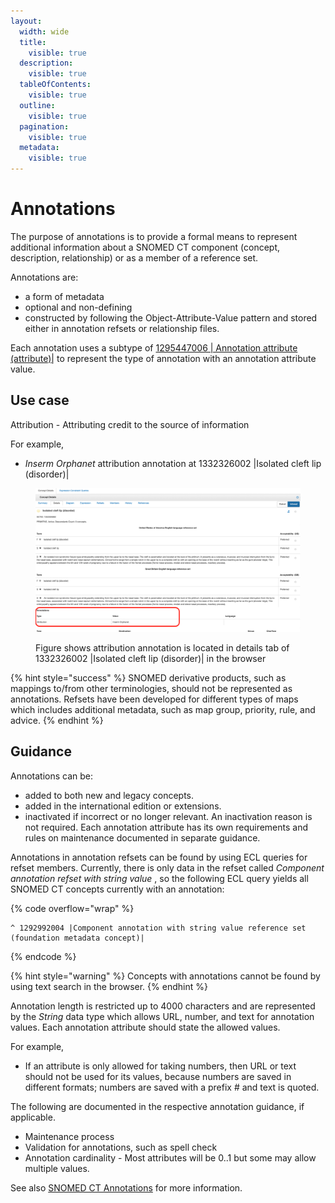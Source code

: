 ```yaml
---
layout:
  width: wide
  title:
    visible: true
  description:
    visible: true
  tableOfContents:
    visible: true
  outline:
    visible: true
  pagination:
    visible: true
  metadata:
    visible: true
---
```


# Annotations

The purpose of annotations is to provide a formal means to represent additional information about a SNOMED CT component (concept, description, relationship) or as a member of a reference set.

Annotations are:

* a form of metadata
* optional and non-defining
* constructed by following the Object-Attribute-Value pattern and stored either in annotation refsets or relationship files.

Each annotation uses a subtype of [1295447006 | Annotation attribute (attribute)|](http://snomed.info/id/1295447006) to represent the type of annotation with an annotation attribute value.

## Use case

Attribution - Attributing credit to the source of information

For example,&#x20;

* _Inserm Orphanet_ attribution annotation at 1332326002 |Isolated cleft lip (disorder)|

<figure><img src="../../../images/256869352.png" alt=""><figcaption><p>Figure shows attribution annotation is located in details tab of 1332326002 |Isolated cleft lip (disorder)| in the browser</p></figcaption></figure>

{% hint style="success" %}
SNOMED derivative products, such as mappings to/from other terminologies, should not be represented as annotations.  Refsets have been developed for different types of maps which includes additional metadata, such as map group, priority, rule, and advice.
{% endhint %}

## Guidance

Annotations can be:

* added to both new and legacy concepts.
* added in the international edition or extensions.
* inactivated if incorrect or no longer relevant. An inactivation reason is not required. Each annotation attribute has its own requirements and rules on maintenance documented in separate guidance.

Annotations in annotation refsets can be found by using ECL queries for refset members. Currently, there is only data in the refset called _Component annotation refset with string value_ , so the following ECL query yields all SNOMED CT concepts currently with an annotation:

{% code overflow="wrap" %}
```
^ 1292992004 |Component annotation with string value reference set (foundation metadata concept)|
```
{% endcode %}

{% hint style="warning" %}
Concepts with annotations cannot be found by using text search in the browser.
{% endhint %}

Annotation length is restricted up to 4000 characters and are represented by the _String_ data type which allows URL, number, and text for annotation values. Each annotation attribute should state the allowed values.

For example,

* If an attribute is only allowed for taking numbers, then URL or text should not be used for its values, because numbers are saved in different formats; numbers are saved with a prefix # and text is quoted.

The following are documented in the respective annotation guidance, if applicable.

* Maintenance process
* Validation for annotations, such as spell check
* Annotation cardinality - Most attributes will be 0..1 but some may allow multiple values.

See also [SNOMED CT Annotations](https://conf.spaces.snomed.org/wiki/spaces/mag/pages/133137753/SNOMED+CT+Annotations) for more information.

